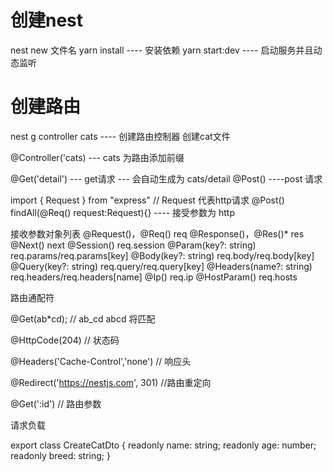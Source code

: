 # 创建nest 
nest new 文件名
yarn install      ---- 安装依赖
yarn start:dev    ---- 启动服务并且动态监听

# 创建路由
nest g controller cats  ---- 创建路由控制器 创建cat文件

@Controller('cats)  --- cats 为路由添加前缀

@Get('detail')    --- get请求 --- 会自动生成为 cats/detail
@Post()         ----post 请求


import { Request } from "express"
// Request 代表http请求 
@Post()
findAll(@Req() request:Request){}  ---- 接受参数为 http


接收参数对象列表
@Request()，@Req()	        req
@Response()，@Res()*	      res
@Next()	                    next
@Session()	                req.session
@Param(key?: string)	      req.params/req.params[key]
@Body(key?: string)	        req.body/req.body[key]
@Query(key?: string)	      req.query/req.query[key]
@Headers(name?: string)	    req.headers/req.headers[name]
@Ip()	                      req.ip
@HostParam()	              req.hosts

路由通配符

@Get(ab*cd); // ab_cd abcd  将匹配

@HttpCode(204)  // 状态码

 @Headers('Cache-Control','none') // 响应头

 @Redirect('https://nestjs.com', 301) //路由重定向

 @Get(':id')  // 路由参数


 请求负载

 export class CreateCatDto {
    readonly name: string;
    readonly age: number;
    readonly breed: string;
  }